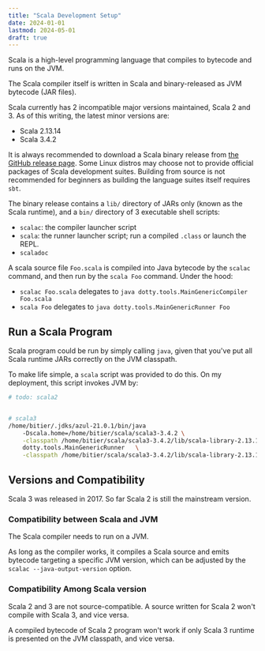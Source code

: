 ```yaml
---
title: "Scala Development Setup"
date: 2024-01-01
lastmod: 2024-05-01
draft: true
---
```


Scala is a high-level programming language that compiles to bytecode and runs on the JVM.

The Scala compiler itself is written in Scala and binary-released as JVM bytecode (JAR files).

Scala currently has 2 incompatible major versions maintained, Scala 2 and 3. 
As of this writing, the latest minor versions are:
- Scala 2.13.14
- Scala 3.4.2

It is always recommended to download a Scala binary release from [the GitHub release page](https://github.com/scala/scala3/releases).
Some Linux distros may choose not to provide official packages of Scala development suites.
Building from source is not recommended for beginners as building the language suites itself requires `sbt`.

The binary release contains a `lib/` directory of JARs only (known as the Scala runtime), and a `bin/` directory of 3 executable shell scripts:
- `scalac`: the compiler launcher script
- `scala`: the runner launcher script; run a compiled `.class` or launch the REPL.
- `scaladoc`

A scala source file `Foo.scala` is compiled into Java bytecode by the `scalac` command, and then run by the `scala Foo` command.
Under the hood:
- `scalac Foo.scala` delegates to `java dotty.tools.MainGenericCompiler Foo.scala`
- `scala Foo` delegates to `java dotty.tools.MainGenericRunner Foo`

## Run a Scala Program

Scala program could be run by simply calling `java`, given that you've put all Scala runtime JARs correctly on the JVM classpath.

To make life simple, a `scala` script was provided to do this. On my deployment, this script invokes JVM by:

```sh
# todo: scala2


# scala3 
/home/bitier/.jdks/azul-21.0.1/bin/java 
    -Dscala.home=/home/bitier/scala/scala3-3.4.2 \
    -classpath /home/bitier/scala/scala3-3.4.2/lib/scala-library-2.13.12.jar:/home/bitier/scala/scala3-3.4.2/lib/scala3-library_3-3.4.2.jar:/home/bitier/scala/scala3-3.4.2/lib/scala-asm-9.6.0-scala-1.jar:/home/bitier/scala/scala3-3.4.2/lib/compiler-interface-1.9.6.jar:/home/bitier/scala/scala3-3.4.2/lib/scala3-interfaces-3.4.2.jar:/home/bitier/scala/scala3-3.4.2/lib/scala3-compiler_3-3.4.2.jar:/home/bitier/scala/scala3-3.4.2/lib/tasty-core_3-3.4.2.jar:/home/bitier/scala/scala3-3.4.2/lib/scala3-staging_3-3.4.2.jar:/home/bitier/scala/scala3-3.4.2/lib/scala3-tasty-inspector_3-3.4.2.jar:/home/bitier/scala/scala3-3.4.2/lib/jline-reader-3.25.1.jar:/home/bitier/scala/scala3-3.4.2/lib/jline-terminal-3.25.1.jar:/home/bitier/scala/scala3-3.4.2/lib/jline-terminal-jna-3.25.1.jar:/home/bitier/scala/scala3-3.4.2/lib/jna-5.14.0.jar:: \
    dotty.tools.MainGenericRunner   \
    -classpath /home/bitier/scala/scala3-3.4.2/lib/scala-library-2.13.12.jar:/home/bitier/scala/scala3-3.4.2/lib/scala3-library_3-3.4.2.jar:/home/bitier/scala/scala3-3.4.2/lib/scala-asm-9.6.0-scala-1.jar:/home/bitier/scala/scala3-3.4.2/lib/compiler-interface-1.9.6.jar:/home/bitier/scala/scala3-3.4.2/lib/scala3-interfaces-3.4.2.jar:/home/bitier/scala/scala3-3.4.2/lib/scala3-compiler_3-3.4.2.jar:/home/bitier/scala/scala3-3.4.2/lib/tasty-core_3-3.4.2.jar:/home/bitier/scala/scala3-3.4.2/lib/scala3-staging_3-3.4.2.jar:/home/bitier/scala/scala3-3.4.2/lib/scala3-tasty-inspector_3-3.4.2.jar:/home/bitier/scala/scala3-3.4.2/lib/jline-reader-3.25.1.jar:/home/bitier/scala/scala3-3.4.2/lib/jline-terminal-3.25.1.jar:/home/bitier/scala/scala3-3.4.2/lib/jline-terminal-jna-3.25.1.jar:/home/bitier/scala/scala3-3.4.2/lib/jna-5.14.0.jar::
```


## Versions and Compatibility

Scala 3 was released in 2017.
So far Scala 2 is still the mainstream version.

### Compatibility between Scala and JVM

The Scala compiler needs to run on a JVM.

As long as the compiler works, it compiles a Scala source and emits bytecode targeting a specific JVM version, which can be adjusted by the `scalac --java-output-version` option.


### Compatibility Among Scala version

Scala 2 and 3 are not source-compatible.
A source written for Scala 2 won't compile with Scala 3, and vice versa.

A compiled bytecode of Scala 2 program won't work if only Scala 3 runtime is presented on the JVM classpath, and vice versa.



